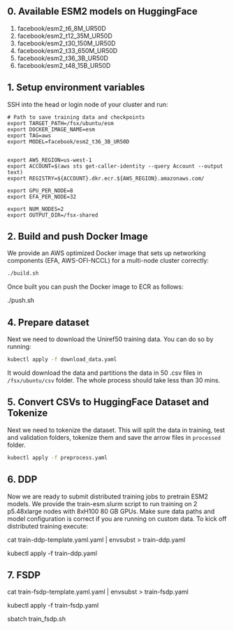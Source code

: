 ## 0. Available ESM2 models on HuggingFace

1. facebook/esm2_t6_8M_UR50D
2. facebook/esm2_t12_35M_UR50D
3. facebook/esm2_t30_150M_UR50D
4. facebook/esm2_t33_650M_UR50D
5. facebook/esm2_t36_3B_UR50D
6. facebook/esm2_t48_15B_UR50D





## 1. Setup environment variables

SSH into the head or login node of your cluster and run:

```
# Path to save training data and checkpoints
export TARGET_PATH=/fsx/ubuntu/esm
export DOCKER_IMAGE_NAME=esm
export TAG=aws
export MODEL=facebook/esm2_t36_3B_UR50D


export AWS_REGION=us-west-1
export ACCOUNT=$(aws sts get-caller-identity --query Account --output text)
export REGISTRY=${ACCOUNT}.dkr.ecr.${AWS_REGION}.amazonaws.com/

export GPU_PER_NODE=8
export EFA_PER_NODE=32

export NUM_NODES=2
export OUTPUT_DIR=/fsx-shared
```

## 2. Build and push Docker Image

We provide an AWS optimized Docker image that sets up networking components (EFA, AWS-OFI-NCCL) for a multi-node cluster correctly:

```bash
./build.sh
```

Once built you can push the Docker image to ECR as follows:

./push.sh


## 4. Prepare dataset

Next we need to download the Uniref50 training data. You can do so by running:

```bash
kubectl apply -f download_data.yaml
```
It would download the data and partitions the data in 50 .csv files in `/fsx/ubuntu/csv` folder. The whole process should take less than 30 mins.

## 5. Convert CSVs to HuggingFace Dataset and Tokenize

Next we need to tokenize the dataset. This will split the data in training, test and validation folders, tokenize them and save the arrow files in `processed` folder.

```bash
kubectl apply -f preprocess.yaml
```

## 6. DDP

Now we are ready to submit distributed training jobs to pretrain ESM2 models. We provide the train-esm.slurm script to run training on 2 p5.48xlarge nodes with 8xH100 80 GB GPUs. Make sure data paths and model configuration is correct if you are running on custom data. To kick off distributed training execute:

cat train-ddp-template.yaml.yaml | envsubst > train-ddp.yaml

kubectl apply -f train-ddp.yaml

## 7. FSDP

cat train-fsdp-template.yaml.yaml | envsubst > train-fsdp.yaml

kubectl apply -f train-fsdp.yaml



sbatch train_fsdp.sh